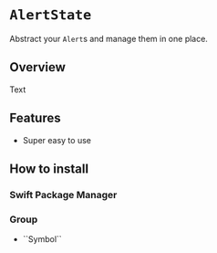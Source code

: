 # ``AlertState``

Abstract your `Alert`s and manage them in one place. 

## Overview

<!--@START_MENU_TOKEN@-->Text<!--@END_MENU_TOKEN@-->

## Features
- Super easy to use

## How to install
### Swift Package Manager


### <!--@START_MENU_TOKEN@-->Group<!--@END_MENU_TOKEN@-->

- <!--@START_MENU_TOKEN@-->``Symbol``<!--@END_MENU_TOKEN@-->
